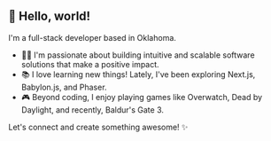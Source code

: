 ## 👋 Hello, world!

I'm a full-stack developer based in Oklahoma.

* 🧑‍💻 I'm passionate about building intuitive and scalable software solutions that make a positive impact.
* 📚 I love learning new things! Lately, I've been exploring Next.js, Babylon.js, and Phaser.
* 🎮 Beyond coding, I enjoy playing games like Overwatch, Dead by Daylight, and recently, Baldur's Gate 3.

Let's connect and create something awesome! ✨
